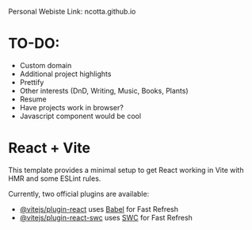  Personal Webiste
Link: ncotta.github.io </br>

# TO-DO: </br>
- Custom domain
- Additional project highlights
- Prettify
- Other interests (DnD, Writing, Music, Books, Plants)
- Resume
- Have projects work in browser?
- Javascript component would be cool


# React + Vite

This template provides a minimal setup to get React working in Vite with HMR and some ESLint rules.

Currently, two official plugins are available:

- [@vitejs/plugin-react](https://github.com/vitejs/vite-plugin-react/blob/main/packages/plugin-react/README.md) uses [Babel](https://babeljs.io/) for Fast Refresh
- [@vitejs/plugin-react-swc](https://github.com/vitejs/vite-plugin-react-swc) uses [SWC](https://swc.rs/) for Fast Refresh
